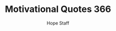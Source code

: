 ---
image: /assets/img/mq/mq_366_rohr.png
title: Motivational Quotes 366
categories:
  - Motivational Quotes
author: Hope Staff
notes: Motivational Quotes 366
embed: >-
  EMBED_GOES_HERE
transcript: >-
  SOME LINES OF TEXT START HERE
---